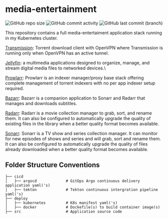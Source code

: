 # media-entertainment

![GitHub repo size](https://img.shields.io/github/repo-size/theautomation/media-entertainment?logo=Github)
![GitHub commit activity](https://img.shields.io/github/commit-activity/y/theautomation/media-entertainment?logo=github)
![GitHub last commit (branch)](https://img.shields.io/github/last-commit/theautomation/media-entertainment/main?logo=github)

This repository contains a full media-entertaiment application stack running in my Kubernetes cluster. 

[Transmission](https://transmissionbt.com/): Torrent download client with OpenVPN where Transmission is running only when OpenVPN has an active tunnel.

[Jellyfin](https://jellyfin.org/): a multimedia applications designed to organize, manage, and stream digital media files to networked devices.\

[Prowlarr](https://github.com/Prowlarr/Prowlarr/): Prowlarr is an indexer manager/proxy base stack offering complete management of torrent indexers with no per app indexer setup required.

[Bazarr](https://www.bazarr.media/): Bazarr is a companion application to Sonarr and Radarr that manages and downloads subtitles.

[Radarr](https://radarr.video/): Radarr is a movie collection manager to grab, sort, and rename them. It can also be configured to automatically upgrade the quality of existing files in the library when a better quality format becomes available.

[Sonarr](https://sonarr.tv/): Sonarr is a TV show and series collection manager. It can monitor for new episodes of shows and series and will grab, sort and rename them. It can also be configured to automatically upgrade the quality of files already downloaded when a better quality format becomes available.

## Folder Structure Conventions     

    
    ├── cicd   
    │   ├── argocd             # GitOps Argo continuous delivery application yaml('s)
    │   ├── tekton             # Tekton continuous intergration pipeline yaml('s)
    ├── deploy                 
    │   ├── kubernetes         # K8s manifest yaml('s)
    │   ├── docker             # Dockefile(s) to build container image(s)
    ├── src                    # Application source code
    
